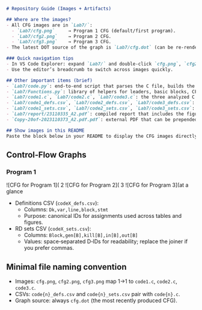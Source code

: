 ```markdown
# Repository Guide (Images + Artifacts)

## Where are the images?
- All CFG images are in `Lab7/`:
  - `Lab7/cfg.png`     → Program 1 CFG (default/first program).
  - `Lab7/cfg2.png`    → Program 2 CFG.
  - `Lab7/cfg3.png`    → Program 3 CFG.
- The latest DOT source of the graph is `Lab7/cfg.dot` (can be re-rendered to PNG if needed).

### Quick navigation tips
- In VS Code Explorer: expand `Lab7/` and double‑click `cfg.png`, `cfg2.png`, or `cfg3.png`.
- Use the editor’s breadcrumb to switch across images quickly.

## Other important items (brief)
- `Lab7/code.py`: end‑to‑end script that parses the C file, builds the CFG, computes metrics, runs Reaching Definitions (RD), and writes images/CSVs.
- `Lab7/Functions.py`: library of helpers for leaders, basic blocks, CFG edges, metrics, RD (gen/kill, in/out), and DOT export.
- `Lab7/code1.c`, `Lab7/code2.c`, `Lab7/code3.c`: the three analyzed C programs.
- `Lab7/code1_defs.csv`, `Lab7/code2_defs.csv`, `Lab7/code3_defs.csv`: definition map (Dk → variable, line, block, statement) for each program.
- `Lab7/code1_sets.csv`, `Lab7/code2_sets.csv`, `Lab7/code3_sets.csv`: per‑block RD sets with `gen[B]`, `kill[B]`, `in[B]`, `out[B]` as space‑separated D‑IDs.
- `Lab7/report/23110335_A2.pdf`: compiled report that includes the figures and tables.
- `Copy-20of-2023110373_A2.pdf.pdf`: external PDF that can be prepended to the report (via LaTeX `pdfpages`).

## Show images in this README
Paste the block below in your README to display the CFG images directly (GitHub/VS Code Markdown preview will render them):

```
## Control‑Flow Graphs

### Program 1
![CFG for Program 1]( 2
![CFG for Program 2]( 3
![CFG for Program 3](at a glance
- Definitions CSV (`codeX_defs.csv`):
  - Columns: `Dk,var,line,block,stmt`
  - Purpose: canonical IDs for assignments used across tables and figures.
- RD sets CSV (`codeX_sets.csv`):
  - Columns: `Block,gen[B],kill[B],in[B],out[B]`
  - Values: space‑separated D‑IDs for readability; replace the joiner if you prefer commas.

## Minimal file naming convention
- Images: `cfg.png`, `cfg2.png`, `cfg3.png` map 1→1 to `code1.c`, `code2.c`, `code3.c`.
- CSVs: `code{n}_defs.csv` and `code{n}_sets.csv` pair with `code{n}.c`.
- Graph source: always `cfg.dot` (the most recently produced CFG).

```
